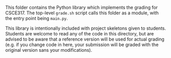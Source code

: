 This folder contains the Python library which implements the grading for
CSCE317. The top-level `grade.sh` script calls this folder as a module, with
the entry point being `main.py`.

This library is intentionally included with project skeletons given to
students. Students are welcome to read any of the code in this directory, but
are advised to be aware that a reference version will be used for actual
grading (e.g. if you change code in here, your submission will be graded with
the original version sans your modifications).
